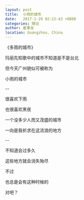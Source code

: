 ```yaml
---
layout: post
title:  小雨的城市
date:   2017-1-29 02:22:43 +0800
categories: 随记
author: 崔秉龙
location: Guangzhou, China
---
```













《多雨的城市》

玛丽先知歌中的城市不知道是不是台北

但今天广州貌似可被称为

小雨的城市

--

很喜欢下雨

也很喜欢黑夜

一个没多少人而又茂盛的城市

一向是我祈求在这流浪的地方

--

不知道会过多久

这些地方就会消失殆尽

不过

也总是会有这种时候的

对吧？
